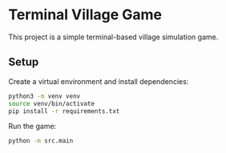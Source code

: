 # Terminal Village Game

This project is a simple terminal-based village simulation game.

## Setup

Create a virtual environment and install dependencies:

```bash
python3 -m venv venv
source venv/bin/activate
pip install -r requirements.txt
```

Run the game:

```bash
python -m src.main
```
